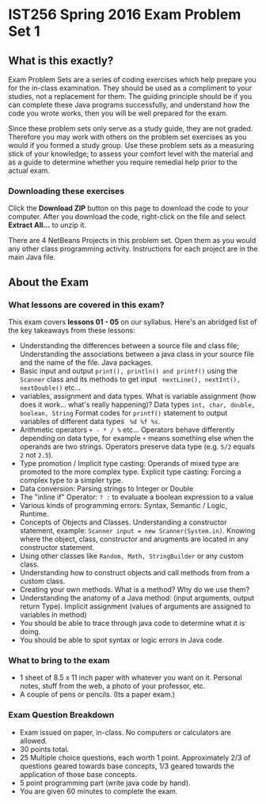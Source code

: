 # IST256 Spring 2016 Exam Problem Set 1

## What is this exactly?
Exam Problem Sets are a series of coding exercises which help prepare you for the in-class examination. They should be used as a compliment to your studies, not a replacement for them. The guiding principle should be if you can complete these Java programs successfully, and understand how the code you wrote works, then you will be well prepared for the exam.

Since these problem sets only serve as a study guide, they are not graded. Therefore you may work with others on the problem set exercises as you would if you formed a study group.  Use these problem sets as a measuring stick of your knowledge; to assess your comfort level with the material and as a guide to determine whether you require remedial help prior to the actual exam.

### Downloading these exercises

Click the **Download ZIP** button on this page to download the code to your computer. After you download the code, right-click on the file and select **Extract All...** to unzip it.

There are 4 NetBeans Projects in this problem set. Open them as you would any other class programming activity. Instructions for each project are in the main Java file.

## About the Exam ##
### What lessons are covered in this exam?
This exam covers **lessons 01 - 05** on our syllabus. Here's an abridged list of the key takeaways from these lessons:
- Understanding the differences between a source file and class file; Understanding the associations between a java class in your source file and the name of the file. Java packages.
- Basic input and output ```print(), println() and printf()``` using the ```Scanner``` class and its methods to get input ``` nextLine(), nextInt(), nextDouble()``` etc...
- variables, assignment and data types. What is variable assignment (how does it work... what's really happening)? Data types ```int, char, double, boolean, String``` Format codes for ```printf()``` statement to output variables of different data types ``` %d %f %s```.
- Arithmetic operators ``` + - * / % ``` etc... Operators behave differently depending on data type, for example ``` + ``` means something else when the operands are two strings. Operators preserve data type (e.g. ``` 5/2 ``` equals ``` 2 ``` not ``` 2.5 ```).
- Type promotion / Implicit type casting: Operands of mixed type are promoted to the more complex type. Explicit type casting: Forcing a complex type to a simpler type.  
- Data conversion: Parsing strings to Integer or Double
- The "inline if" Operator: ``` ? : ``` to evaluate a boolean expression to a value
- Various kinds of programming errors: Syntax, Semantic / Logic, Runtime.
- Concepts of Objects and Classes. Understanding a constructor statement, example: ``` Scanner input = new Scanner(System.in) ```. Knowing where the object, class, constructor and arugments are located in any constructor statement.
- Using other classes like ``` Random, Math, StringBuilder ``` or any custom class.
- Understanding how to construct objects and call methods from from a custom class.
- Creating your own methods. What is a method? Why do we use them?
- Understanding the anatomy of a Java method: (input arguments, output return Type). Implicit assignment (values of arguments are assigned to variables in method)
- You should be able to trace through java code to determine what it is doing.
- You should be able to spot syntax or logic errors in Java code.

### What to bring to the exam
- 1 sheet of 8.5 x 11 inch paper with whatever you want on it. Personal notes, stuff from the web, a photo of your professor, etc.
- A couple of pens or pencils. (Its a paper exam.)

### Exam Question Breakdown
- Exam issued on paper, in-class. No computers or calculators are allowed.
- 30 points total.
- 25 Multiple choice questions, each worth 1 point. Approximately 2/3 of questions geared towards base concepts, 1/3 geared towards the application of those base concepts.
- 5 point programming part (write java code by hand).
- You are given 60 minutes to complete the exam.
